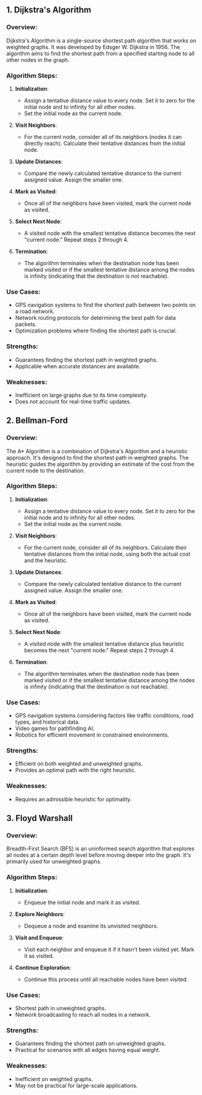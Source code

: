 ## 1. Dijkstra's Algorithm

### Overview:
Dijkstra's Algorithm is a single-source shortest path algorithm that works on weighted graphs. It was developed by Edsger W. Dijkstra in 1956. The algorithm aims to find the shortest path from a specified starting node to all other nodes in the graph.

### Algorithm Steps:
1. **Initialization**:
   - Assign a tentative distance value to every node. Set it to zero for the initial node and to infinity for all other nodes.
   - Set the initial node as the current node.

2. **Visit Neighbors**:
   - For the current node, consider all of its neighbors (nodes it can directly reach). Calculate their tentative distances from the initial node.

3. **Update Distances**:
   - Compare the newly calculated tentative distance to the current assigned value. Assign the smaller one.
   
4. **Mark as Visited**:
   - Once all of the neighbors have been visited, mark the current node as visited.

5. **Select Next Node**:
   - A visited node with the smallest tentative distance becomes the next "current node." Repeat steps 2 through 4.

6. **Termination**:
   - The algorithm terminates when the destination node has been marked visited or if the smallest tentative distance among the nodes is infinity (indicating that the destination is not reachable).

### Use Cases:
- GPS navigation systems to find the shortest path between two points on a road network.
- Network routing protocols for determining the best path for data packets.
- Optimization problems where finding the shortest path is crucial.

### Strengths:
- Guarantees finding the shortest path in weighted graphs.
- Applicable when accurate distances are available.

### Weaknesses:
- Inefficient on large graphs due to its time complexity.
- Does not account for real-time traffic updates.

## 2. Bellman-Ford

### Overview:
The A* Algorithm is a combination of Dijkstra's Algorithm and a heuristic approach. It's designed to find the shortest path in weighted graphs. The heuristic guides the algorithm by providing an estimate of the cost from the current node to the destination.

### Algorithm Steps:
1. **Initialization**:
   - Assign a tentative distance value to every node. Set it to zero for the initial node and to infinity for all other nodes.
   - Set the initial node as the current node.

2. **Visit Neighbors**:
   - For the current node, consider all of its neighbors. Calculate their tentative distances from the initial node, using both the actual cost and the heuristic.

3. **Update Distances**:
   - Compare the newly calculated tentative distance to the current assigned value. Assign the smaller one.

4. **Mark as Visited**:
   - Once all of the neighbors have been visited, mark the current node as visited.

5. **Select Next Node**:
   - A visited node with the smallest tentative distance plus heuristic becomes the next "current node." Repeat steps 2 through 4.

6. **Termination**:
   - The algorithm terminates when the destination node has been marked visited or if the smallest tentative distance among the nodes is infinity (indicating that the destination is not reachable).

### Use Cases:
- GPS navigation systems considering factors like traffic conditions, road types, and historical data.
- Video games for pathfinding AI.
- Robotics for efficient movement in constrained environments.

### Strengths:
- Efficient on both weighted and unweighted graphs.
- Provides an optimal path with the right heuristic.

### Weaknesses:
- Requires an admissible heuristic for optimality.

## 3. Floyd Warshall

### Overview:
Breadth-First Search (BFS) is an uninformed search algorithm that explores all nodes at a certain depth level before moving deeper into the graph. It's primarily used for unweighted graphs.

### Algorithm Steps:
1. **Initialization**:
   - Enqueue the initial node and mark it as visited.

2. **Explore Neighbors**:
   - Dequeue a node and examine its unvisited neighbors.

3. **Visit and Enqueue**:
   - Visit each neighbor and enqueue it if it hasn't been visited yet. Mark it as visited.

4. **Continue Exploration**:
   - Continue this process until all reachable nodes have been visited.

### Use Cases:
- Shortest path in unweighted graphs.
- Network broadcasting to reach all nodes in a network.

### Strengths:
- Guarantees finding the shortest path on unweighted graphs.
- Practical for scenarios with all edges having equal weight.

### Weaknesses:
- Inefficient on weighted graphs.
- May not be practical for large-scale applications.

